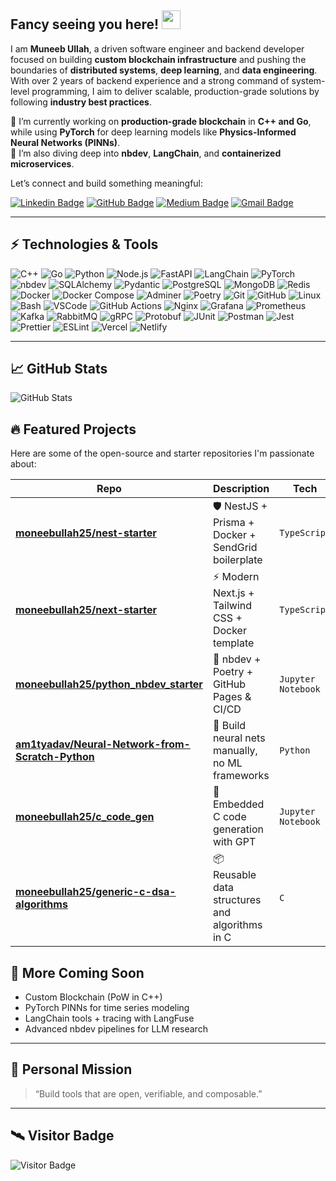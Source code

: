 ## Fancy seeing you here! <img src="https://raw.githubusercontent.com/aemmadi/aemmadi/master/wave.gif" width="30">

I am **Muneeb Ullah**, a driven software engineer and backend developer focused on building **custom blockchain infrastructure** and pushing the boundaries of **distributed systems**, **deep learning**, and **data engineering**. With over 2 years of backend experience and a strong command of system-level programming, I aim to deliver scalable, production-grade solutions by following **industry best practices**.

🚀 I’m currently working on **production-grade blockchain** in **C++ and Go**, while using **PyTorch** for deep learning models like **Physics-Informed Neural Networks (PINNs)**.  
🧠 I’m also diving deep into **nbdev**, **LangChain**, and **containerized microservices**.

Let’s connect and build something meaningful:

[![Linkedin Badge](https://img.shields.io/badge/-Muneeb%20Ullah-blue?style=flat-square&logo=Linkedin&logoColor=white&link=https://www.linkedin.com/in/muneeb-ullah-a988061b4/)](https://www.linkedin.com/in/muneeb-ullah-a988061b4/)
[![GitHub Badge](https://img.shields.io/badge/-moneebullah25-181717?style=flat-square&logo=github&logoColor=white&link=https://github.com/moneebullah25)](https://github.com/moneebullah25)
[![Medium Badge](https://img.shields.io/badge/-@muneebullah25-03a57a?style=flat-square&labelColor=000000&logo=Medium&link=https://medium.com/@moneebullah25)](https://medium.com/@moneebullah25)
[![Gmail Badge](https://img.shields.io/badge/-moneebullah25@gmail.com-c14438?style=flat-square&logo=Gmail&logoColor=white&link=mailto:moneebullah25@gmail.com)](mailto:moneebullah25@gmail.com)

---

## ⚡ Technologies & Tools

![C++](https://img.shields.io/badge/-C++-00599C?style=flat-square&logo=c)
![Go](https://img.shields.io/badge/-Go-00ADD8?style=flat-square&logo=go)
![Python](https://img.shields.io/badge/-Python-black?style=flat-square&logo=python)
![Node.js](https://img.shields.io/badge/-Node.js-black?style=flat-square&logo=node.js)
![FastAPI](https://img.shields.io/badge/-FastAPI-005571?style=flat-square&logo=fastapi)
![LangChain](https://img.shields.io/badge/-LangChain-326ce5?style=flat-square&logo=python)
![PyTorch](https://img.shields.io/badge/-PyTorch-EE4C2C?style=flat-square&logo=pytorch)
![nbdev](https://img.shields.io/badge/-nbdev-FAAC18?style=flat-square&logo=jupyter)
![SQLAlchemy](https://img.shields.io/badge/-SQLAlchemy-FFD43B?style=flat-square&logo=python)
![Pydantic](https://img.shields.io/badge/-Pydantic-181717?style=flat-square&logo=python)
![PostgreSQL](https://img.shields.io/badge/-PostgreSQL-336791?style=flat-square&logo=postgresql)
![MongoDB](https://img.shields.io/badge/-MongoDB-black?style=flat-square&logo=mongodb)
![Redis](https://img.shields.io/badge/-Redis-black?style=flat-square&logo=redis)
![Docker](https://img.shields.io/badge/-Docker-black?style=flat-square&logo=docker)
![Docker Compose](https://img.shields.io/badge/-Docker%20Compose-2496ED?style=flat-square&logo=docker)
![Adminer](https://img.shields.io/badge/-Adminer-blue?style=flat-square)
![Poetry](https://img.shields.io/badge/-Poetry-60A5FA?style=flat-square&logo=python)
![Git](https://img.shields.io/badge/-Git-black?style=flat-square&logo=git)
![GitHub](https://img.shields.io/badge/-GitHub-181717?style=flat-square&logo=github)
![Linux](https://img.shields.io/badge/-Linux-FCC624?style=flat-square&logo=linux)
![Bash](https://img.shields.io/badge/-Bash-4EAA25?style=flat-square&logo=gnubash)
![VSCode](https://img.shields.io/badge/-VS%20Code-007ACC?style=flat-square&logo=visual-studio-code)
![GitHub Actions](https://img.shields.io/badge/-GitHub%20Actions-2088FF?style=flat-square&logo=github-actions)
![Nginx](https://img.shields.io/badge/-Nginx-009639?style=flat-square&logo=nginx)
![Grafana](https://img.shields.io/badge/-Grafana-F46800?style=flat-square&logo=grafana)
![Prometheus](https://img.shields.io/badge/-Prometheus-E6522C?style=flat-square&logo=prometheus)
![Kafka](https://img.shields.io/badge/-Kafka-000000?style=flat-square&logo=apachekafka)
![RabbitMQ](https://img.shields.io/badge/-RabbitMQ-FF6600?style=flat-square&logo=rabbitmq)
![gRPC](https://img.shields.io/badge/-gRPC-007AFF?style=flat-square&logo=grpc)
![Protobuf](https://img.shields.io/badge/-Protocol%20Buffers-336791?style=flat-square&logo=google)
![JUnit](https://img.shields.io/badge/-JUnit-25A162?style=flat-square&logo=java)
![Postman](https://img.shields.io/badge/-Postman-FF6C37?style=flat-square&logo=postman)
![Jest](https://img.shields.io/badge/-Jest-C21325?style=flat-square&logo=jest)
![Prettier](https://img.shields.io/badge/-Prettier-F7B93E?style=flat-square&logo=prettier)
![ESLint](https://img.shields.io/badge/-ESLint-4B32C3?style=flat-square&logo=eslint)
![Vercel](https://img.shields.io/badge/-Vercel-000000?style=flat-square&logo=vercel)
![Netlify](https://img.shields.io/badge/-Netlify-00C7B7?style=flat-square&logo=netlify)

---

## 📈 GitHub Stats

![GitHub Stats](https://github-readme-stats.vercel.app/api?username=moneebullah25&show_icons=true&count_private=true&include_all_commits=true&theme=github_light&hide_border=false)

## 🔥 Featured Projects

Here are some of the open-source and starter repositories I'm passionate about:

| Repo | Description | Tech |
|------|-------------|------|
| [**moneebullah25/nest-starter**](https://github.com/moneebullah25/nest-starter) | 🛡️ NestJS + Prisma + Docker + SendGrid boilerplate | `TypeScript` |
| [**moneebullah25/next-starter**](https://github.com/moneebullah25/next-starter) | ⚡ Modern Next.js + Tailwind CSS + Docker template | `TypeScript` |
| [**moneebullah25/python_nbdev_starter**](https://github.com/moneebullah25/python_nbdev_starter) | 🚀 nbdev + Poetry + GitHub Pages & CI/CD | `Jupyter Notebook` |
| [**am1tyadav/Neural-Network-from-Scratch-Python**](https://github.com/am1tyadav/Neural-Network-from-Scratch-Python) | 🧠 Build neural nets manually, no ML frameworks | `Python` |
| [**moneebullah25/c_code_gen**](https://github.com/moneebullah25/c_code_gen) | 🤖 Embedded C code generation with GPT | `Jupyter Notebook` |
| [**moneebullah25/generic-c-dsa-algorithms**](https://github.com/moneebullah25/generic-c-dsa-algorithms) | 📦 Reusable data structures and algorithms in C | `C` |

## 🧠 More Coming Soon

- Custom Blockchain (PoW in C++)
- PyTorch PINNs for time series modeling
- LangChain tools + tracing with LangFuse
- Advanced nbdev pipelines for LLM research

---

## 🧭 Personal Mission

> “Build tools that are open, verifiable, and composable.”

---

## 🛰️ Visitor Badge

![Visitor Badge](https://visitor-badge.laobi.icu/badge?page_id=moneebullah25.moneebullah25)
